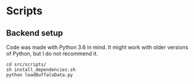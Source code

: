 # Scripts

## Backend setup
Code was made with Python 3.6 in mind. It might work with older versions of Python, but I do not recommend it.

```
cd src/scripts/
sh install_dependencies.sh
python loadBuffaloData.py
```